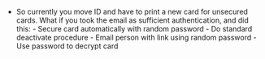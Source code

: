 - So currently you move ID and have to print a new card for unsecured cards.
	What if you took the email as sufficient authentication, and did this:
	  - Secure card automatically with random password
		- Do standard deactivate procedure
		- Email person with link using random password
		- Use password to decrypt card

